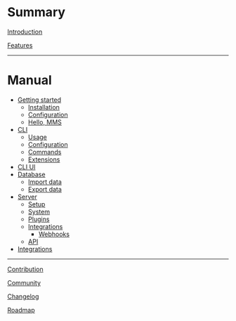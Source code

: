 # Summary

[Introduction](introduction.md)

[Features](features.md)

---

# Manual

- [Getting started](manual/getting-started.md)
  - [Installation](manual/installation.md)
  - [Configuration](manual/configuration.md)
  - [Hello, MMS]()
- [CLI]()
  - [Usage]()
  - [Configuration]()
  - [Commands]()
  - [Extensions]()
- [CLI UI]()
- [Database]()
  - [Import data]()
  - [Export data]()
- [Server]()
  - [Setup]()
  - [System]()
  - [Plugins]()
  - [Integrations]()
    - [Webhooks]()
  - [API]()
- [Integrations]()

---

[Contribution]()

[Community]()

[Changelog]()

[Roadmap](./roadmap.md)
